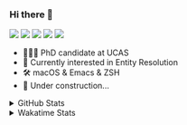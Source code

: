 ### Hi there 👋

[![](https://img.shields.io/badge/-Email-325180?logo=maildotru&logoColor=white&style=flat-square)](mailto:wang@tianshu.me)
[![](https://img.shields.io/badge/-GitHub-black?logo=GitHub&style=flat-square)](https://github.com/tshu-w)
[![](https://img.shields.io/badge/-Telegram-26a5e4?labelColor=fafafa&logo=telegram&style=flat-square)](https://t.me/tshu_w) 
[![](https://img.shields.io/badge/-Twitter-1da1f2?logo=Twitter&logoColor=white&style=flat-square)](https://twitter.com/tshu_w)
[![](https://komarev.com/ghpvc/?username=tshu-w&color=blueviolet&style=flat-square)]()



- 🧑🏻‍🎓 PhD candidate at UCAS
- 🔭 Currently interested in Entity Resolution
- 🛠 macOS & Emacs & ZSH
- 🚧 Under construction...

<details>

<summary>GitHub Stats</summary>

![Tianshu's GitHub stats](https://github-readme-stats.vercel.app/api?username=tshu-w&show_icons=true&theme=buefy&count_private=true)
  
</details>


<details>
  <summary>Wakatime Stats</summary>

  Currently, files accessed by tramp cannot be tracked by wakatime, see https://github.com/wakatime/wakatime-mode/issues/27
  <br>
  
<!--START_SECTION:waka-->
**I'm an Early 🐤** 

```text
🌞 Morning    28 commits     ██░░░░░░░░░░░░░░░░░░░░░░░   10.89% 
🌆 Daytime    127 commits    ████████████░░░░░░░░░░░░░   49.42% 
🌃 Evening    99 commits     █████████░░░░░░░░░░░░░░░░   38.52% 
🌙 Night      3 commits      ░░░░░░░░░░░░░░░░░░░░░░░░░   1.17%

```
📅 **I'm Most Productive on Saturday** 

```text
Monday       61 commits     ██████░░░░░░░░░░░░░░░░░░░   23.74% 
Tuesday      44 commits     ████░░░░░░░░░░░░░░░░░░░░░   17.12% 
Wednesday    23 commits     ██░░░░░░░░░░░░░░░░░░░░░░░   8.95% 
Thursday     13 commits     █░░░░░░░░░░░░░░░░░░░░░░░░   5.06% 
Friday       20 commits     ██░░░░░░░░░░░░░░░░░░░░░░░   7.78% 
Saturday     71 commits     ███████░░░░░░░░░░░░░░░░░░   27.63% 
Sunday       25 commits     ██░░░░░░░░░░░░░░░░░░░░░░░   9.73%

```


📊 **This Week I Spent My Time On** 

```text
💬 Programming Languages: 
sh                       36 hrs 17 mins      ██████████████████████░░░   90.13% 
TeX                      2 hrs 45 mins       █░░░░░░░░░░░░░░░░░░░░░░░░   6.85% 
Org                      56 mins             ░░░░░░░░░░░░░░░░░░░░░░░░░   2.34% 
Emacs Lisp               8 mins              ░░░░░░░░░░░░░░░░░░░░░░░░░   0.36% 
Other                    7 mins              ░░░░░░░░░░░░░░░░░░░░░░░░░   0.32%

🔥 Editors: 
Zsh                      36 hrs 17 mins      ██████████████████████░░░   90.13% 
Emacs                    3 hrs 58 mins       ██░░░░░░░░░░░░░░░░░░░░░░░   9.87%

🐱‍💻 Projects: 
multimodalER             26 hrs 51 mins      ████████████████░░░░░░░░░   66.7% 
Terminal                 8 hrs 55 mins       █████░░░░░░░░░░░░░░░░░░░░   22.16% 
Unknown Project          3 hrs 35 mins       ██░░░░░░░░░░░░░░░░░░░░░░░   8.92% 
dotfiles                 39 mins             ░░░░░░░░░░░░░░░░░░░░░░░░░   1.64% 
emacs                    8 mins              ░░░░░░░░░░░░░░░░░░░░░░░░░   0.36%

💻 Operating System: 
Linux                    32 hrs 45 mins      ████████████████████░░░░░   81.37% 
Mac                      7 hrs 30 mins       ████░░░░░░░░░░░░░░░░░░░░░   18.63%

```

**I Mostly Code in Python** 

```text
Python                   6 repos             ████████░░░░░░░░░░░░░░░░░   31.58% 
JavaScript               3 repos             ████░░░░░░░░░░░░░░░░░░░░░   15.79% 
HTML                     2 repos             ██░░░░░░░░░░░░░░░░░░░░░░░   10.53% 
Emacs Lisp               2 repos             ██░░░░░░░░░░░░░░░░░░░░░░░   10.53% 
TeX                      2 repos             ██░░░░░░░░░░░░░░░░░░░░░░░   10.53%

```



 Last Updated on 28/08/2021
<!--END_SECTION:waka-->
</details>
